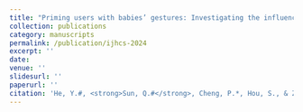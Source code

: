```yaml
---
title: "Priming users with babies’ gestures: Investigating the influences of priming with different development origin of image schemas in gesture elicitation study"
collection: publications
category: manuscripts
permalink: /publication/ijhcs-2024
excerpt: ''
date: 
venue: ''
slidesurl: ''
paperurl: ''
citation: 'He, Y.#, <strong>Sun, Q.#</strong>, Cheng, P.*, Hou, S., & Zhou, L. (2024). Priming users with babies’ gestures: Investigating the influences of priming with different development origin of image schemas in gesture elicitation study. <I>International Journal of Human-Computer Studies</I>, 189, 103288. [[Paper]]https://doi.org/10.1016/j.ijhcs.2024.103288'
---
```


